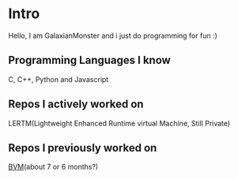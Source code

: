 # Intro
Hello, I am GalaxianMonster and i just do programming for fun :)
## Programming Languages I know
C, C++, Python and Javascript
## Repos I actively worked on
<p>LERTM(Lightweight Enhanced Runtime virtual Machine, Still Private)</p>

## Repos I previously worked on
<a href="https://github.com/GalaxianMonster/bvm">BVM</a>(about 7 or 6 months?)
